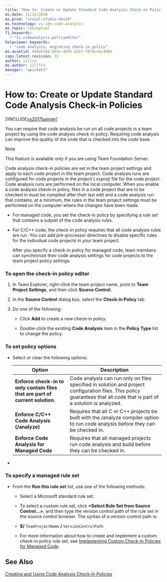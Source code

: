 ```yaml
---
title: "How to: Create or Update Standard Code Analysis Check-in Policies | Microsoft Docs"
ms.date: 11/15/2016
ms.prod: "visual-studio-dev14"
ms.technology: vs-ide-code-analysis
ms.topic: conceptual
f1_keywords:
  - "vs.codeanalysis.policyeditor"
helpviewer_keywords:
  - "code analysis, migrating check-in policy"
ms.assetid: 458eb3b8-bb5e-4056-82b7-7079ce9c4089
caps.latest.revision: 31
author: jillre
ms.author: jillfra
manager: "wpickett"
---
```

# How to: Create or Update Standard Code Analysis Check-in Policies
[!INCLUDE[vs2017banner](../includes/vs2017banner.md)]

You can require that code analysis be run on all code projects in a team project by using the code analysis check-in policy. Requiring code analysis can improve the quality of the code that is checked into the code base.

> [!NOTE]
> This feature is available only if you are using Team Foundation Server.

 Code analysis check-in policies are set in the team project settings and apply to each code project in the team project. Code analysis runs are configured for code projects in the project (.xxproj) file for the code project. Code analysis runs are performed on the local computer. When you enable a code analysis check-in policy, files in a code project that are to be checked in must be compiled after their last edit and a code analysis run that contains, at a minimum, the rules in the team project settings must be performed on the computer where the changes have been made.

- For managed code, you set the check-in policy by specifying a *rule set* that contains a subset of the code analysis rules.

- For C/C++ code, the check-in policy requires that all code analysis rules are run. You can add pre-processor directives to disable specific rules for the individual code projects in your team project.

  After you specify a check-in policy for managed code, team members can synchronize their code analysis settings for code projects to the team project policy settings.

### To open the check-in policy editor

1. In Team Explorer, right-click the team project name, point to **Team Project Settings**, and then click **Source Control**.

2. In the **Source Control** dialog box, select the **Check-in Policy** tab.

3. Do one of the following:

    - Click **Add** to create a new check-in policy.

    - Double-click the existing **Code Analysis** item in the **Policy Type** list to change the policy.

### To set policy options

- Select or clear the following options:

    |Option|Description|
    |------------|-----------------|
    |**Enforce check-in to only contain files that are part of current solution.**|Code analysis can run only on files specified in solution and project configuration files. This policy guarantees that all code that is part of a solution is analyzed.|
    |**Enforce C/C++ Code Analysis (/analyze)**|Requires that all C or C++ projects be built with the /analyze compiler option to run code analysis before they can be checked in.|
    |**Enforce Code Analysis for Managed Code**|Requires that all managed projects run code analysis and build before they can be checked in.|

-

### To specify a managed rule set

- From the **Run this rule set** list, use one of the following methods:

  - Select a Microsoft standard rule set.

  - To select a custom rule set, click **\<Select Rule Set from Source Control...>**, and then type the version control path of the rule set in the source control browser. The syntax of a version control path is:

  - **$/** `TeamProjectName` **/** `VersionControlPath`

  - For more information about how to create and implement a custom check-in policy rule set, see [Implementing Custom Check-in Policies for Managed Code](../code-quality/implementing-custom-code-analysis-check-in-policies-for-managed-code.md).

## See Also
 [Creating and Using Code Analysis Check-In Policies](../code-quality/creating-and-using-code-analysis-check-in-policies.md)
